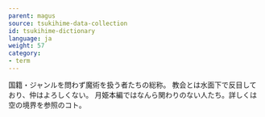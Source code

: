 ```yaml
---
parent: magus
source: tsukihime-data-collection
id: tsukihime-dictionary
language: ja
weight: 57
category:
- term
---
```


国籍・ジャンルを問わず魔術を扱う者たちの総称。
教会とは水面下で反目しており、仲はよろしくない。
月姫本編ではなんら関わりのない人たち。詳しくは空の境界を参照のコト。
